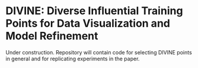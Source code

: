 # DIVINE: Diverse Influential Training Points for Data Visualization and Model Refinement

Under construction. Repository will contain code for selecting DIVINE points in general and for replicating experiments in the paper.
